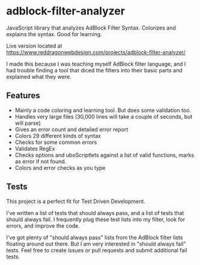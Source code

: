 # adblock-filter-analyzer
JavaScript library that analyzes AdBlock Filter Syntax. Colorizes and explains the syntax. Good for learning.

Live version located at https://www.reddragonwebdesign.com/projects/adblock-filter-analyzer/

I made this because I was teaching myself AdBlock filter language, and I had trouble finding a tool that diced the filters into their basic parts and explained what they were.

## Features

- Mainly a code coloring and learning tool. But does some validation too.
- Handles very large files (30,000 lines will take a couple of seconds, but will parse)
- Gives an error count and detailed error report
- Colors 29 different kinds of syntax
- Checks for some common errors
- Validates RegEx
- Checks options and uboScriptlets against a list of valid functions, marks as error if not found.
- Colors and error checks as you type

## Tests

This project is a perfect fit for Test Driven Development.

I've written a list of tests that should always pass, and a list of tests that should always fail. I frequently plug these test lists into my filter, look for errors, and improve the code.

I've got plenty of "should always pass" lists from the AdBlock filter lists floating around out there. But I am very interested in "should always fail" tests. Feel free to create issues or pull requests and submit additional fail tests.